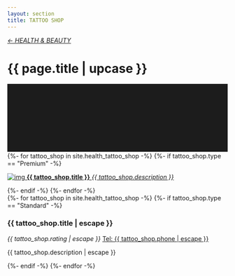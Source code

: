 ```yaml
---
layout: section
title: TATTOO SHOP
---
```

<div class="content-section">
    <em class="left-text"><a href="health.html">&larr; HEALTH &amp; BEAUTY</a></em>
    <h1 class="left-text" id="wide-health">{{ page.title | upcase }}</h1>
    <svg xmlns="http://www.w3.org/2000/svg" viewBox="0 0 650 200">
		<rect width="650" height="200" style="fill:#1c1c1c"/>
	</svg>
</div>


<div class="content">
<div class="decoration"></div>
{%- for tattoo_shop in site.health_tattoo_shop -%}
	{%- if tattoo_shop.type == "Premium" -%}
	<a href="{{ tattoo_shop.url | remove: '/' }}">
		<div class="container no-bottom">
			<p class="column-responsive half-bottom">
			<img src="assets/images/logo/{{ tattoo_shop.logo }}.jpg" alt="img">
			<strong>{{ tattoo_shop.title }}</strong>
			<em>{{ tattoo_shop.description }}</em>
			<div class="clear"></div>
			</p>
		</div>
	</a>
	<div class="decoration"></div>
	{%- endif -%}
{%- endfor -%}

</div><!-- /Premium -->

<div class="content">
	<div class="clear"></div>
	<div class="decoration"></div>
	{%- for tattoo_shop in site.health_tattoo_shop -%}
		{%- if tattoo_shop.type == "Standard" -%}
		<div class="container">
			<h3>{{ tattoo_shop.title | escape }}</h3>
			<em class="ratings">{{ tattoo_shop.rating | escape }}</em>
			<a class="contact-call" href="tel:{{ tattoo_shop.phone | escape }}">Tel: {{ tattoo_shop.phone | escape }}</a>
			<p class="no-bottom">
			{{ tattoo_shop.description | escape }}
			</p>
		</div>
		<div class="decoration"></div>
		{%- endif -%}
	{%- endfor -%}

</div><!-- /Standard -->